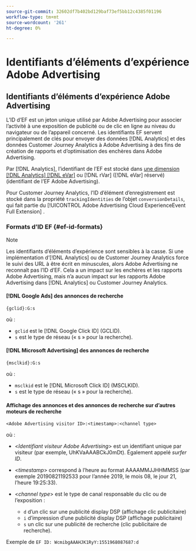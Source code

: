 ```yaml
---
source-git-commit: 32602df7b402bd129baf73ef5bb12c4385f01196
workflow-type: tm+mt
source-wordcount: '261'
ht-degree: 0%

---
```

# Identifiants d’éléments d’expérience Adobe Advertising

## Identifiants d’éléments d’expérience Adobe Advertising

L’ID d’EF est un jeton unique utilisé par Adobe Advertising pour associer l’activité à une exposition de publicité ou de clic en ligne au niveau du navigateur ou de l’appareil concerné. Les identifiants EF servent principalement de clés pour envoyer des données [!DNL Analytics] et des données Customer Journey Analytics à Adobe Advertising à des fins de création de rapports et d’optimisation des enchères dans Adobe Advertising.

Par [!DNL Analytics], l’identifiant de l’EF est stocké dans [une dimension  [!DNL Analytics] [!DNL eVar]](https://experienceleague.adobe.com/docs/analytics/components/dimensions/evar.html) ou [!DNL rVar] ([!DNL eVar] réservé) (identifiant de l’EF Adobe Advertising).

Pour Customer Journey Analytics, l’ID d’élément d’enregistrement est stocké dans la propriété `trackingIdentities` de l’objet `conversionDetails`, qui fait partie du [!UICONTROL Adobe Advertising Cloud ExperienceEvent Full Extension] .

### Formats d’ID EF {#ef-id-formats}

>[!NOTE]
>
>Les identifiants d’éléments d’expérience sont sensibles à la casse. Si une implémentation d’[!DNL Analytics] ou de Customer Journey Analytics force le suivi des URL à être écrit en minuscules, alors Adobe Advertising ne reconnaît pas l’ID d’EF. Cela a un impact sur les enchères et les rapports Adobe Advertising, mais n’a aucun impact sur les rapports Adobe Advertising dans [!DNL Analytics] ou Customer Journey Analytics.

#### [!DNL Google Ads] des annonces de recherche

```
{gclid}:G:s
```

où :

* `gclid` est le [!DNL Google Click ID] (GCLID).
* `s` est le type de réseau (« s » pour la recherche).

#### [!DNL Microsoft Advertising] des annonces de recherche

```
{msclkid}:G:s
```

où :

* `msclkid` est le [!DNL Microsoft Click ID] (MSCLKID).
* `s` est le type de réseau (« s » pour la recherche).

#### Affichage des annonces et des annonces de recherche sur d’autres moteurs de recherche

```
<Adobe Advertising visitor ID>:<timestamp>:<channel type>
```

où :

* &lt;*Identifiant visiteur Adobe Advertising*> est un identifiant unique par visiteur (par exemple, UhKVaAAABCkJ0mDt). Également appelé *surfer ID*.

* &lt;*timestamp*> correspond à l’heure au format AAAAMMJJHHMMSS (par exemple 20190821192533 pour l’année 2019, le mois 08, le jour 21, l’heure 19:25:33).

* &lt;*channel type*> est le type de canal responsable du clic ou de l’exposition :

   * `d` d’un clic sur une publicité display DSP (affichage clic publicitaire)
   * `i` d’impression d’une publicité display DSP (affichage publicitaire)
   * `s` un clic sur une publicité de recherche (clic publicitaire de recherche).

Exemple de `EF ID: WcmibgAAAHJK1RyY:1551968087687:d`
